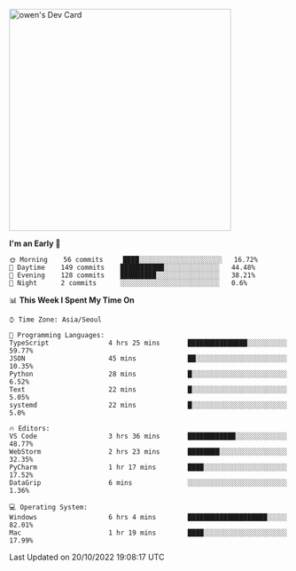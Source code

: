 <a href="https://app.daily.dev/owen_9066"><img src="https://api.daily.dev/devcards/51e5c69f10114f2abe0ae390c27b0828.png?r=hyb" width="400" alt="owen's Dev Card"/></a>

 
 <!--START_SECTION:waka-->
**I'm an Early 🐤** 

```text
🌞 Morning    56 commits     ████░░░░░░░░░░░░░░░░░░░░░   16.72% 
🌆 Daytime    149 commits    ███████████░░░░░░░░░░░░░░   44.48% 
🌃 Evening    128 commits    █████████░░░░░░░░░░░░░░░░   38.21% 
🌙 Night      2 commits      ░░░░░░░░░░░░░░░░░░░░░░░░░   0.6%

```


📊 **This Week I Spent My Time On** 

```text
⌚︎ Time Zone: Asia/Seoul

💬 Programming Languages: 
TypeScript               4 hrs 25 mins       ███████████████░░░░░░░░░░   59.77% 
JSON                     45 mins             ██░░░░░░░░░░░░░░░░░░░░░░░   10.35% 
Python                   28 mins             █░░░░░░░░░░░░░░░░░░░░░░░░   6.52% 
Text                     22 mins             █░░░░░░░░░░░░░░░░░░░░░░░░   5.05% 
systemd                  22 mins             █░░░░░░░░░░░░░░░░░░░░░░░░   5.0%

🔥 Editors: 
VS Code                  3 hrs 36 mins       ████████████░░░░░░░░░░░░░   48.77% 
WebStorm                 2 hrs 23 mins       ████████░░░░░░░░░░░░░░░░░   32.35% 
PyCharm                  1 hr 17 mins        ████░░░░░░░░░░░░░░░░░░░░░   17.52% 
DataGrip                 6 mins              ░░░░░░░░░░░░░░░░░░░░░░░░░   1.36%

💻 Operating System: 
Windows                  6 hrs 4 mins        ████████████████████░░░░░   82.01% 
Mac                      1 hr 19 mins        ████░░░░░░░░░░░░░░░░░░░░░   17.99%

```


 Last Updated on 20/10/2022 19:08:17 UTC
<!--END_SECTION:waka-->
